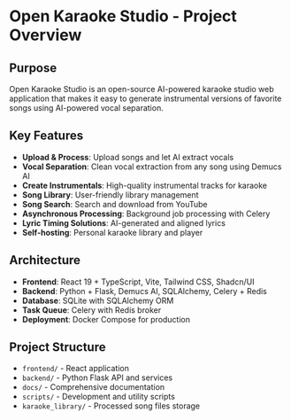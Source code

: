 # Open Karaoke Studio - Project Overview

## Purpose
Open Karaoke Studio is an open-source AI-powered karaoke studio web application that makes it easy to generate instrumental versions of favorite songs using AI-powered vocal separation.

## Key Features
- **Upload & Process**: Upload songs and let AI extract vocals
- **Vocal Separation**: Clean vocal extraction from any song using Demucs AI
- **Create Instrumentals**: High-quality instrumental tracks for karaoke
- **Song Library**: User-friendly library management
- **Song Search**: Search and download from YouTube
- **Asynchronous Processing**: Background job processing with Celery
- **Lyric Timing Solutions**: AI-generated and aligned lyrics
- **Self-hosting**: Personal karaoke library and player

## Architecture
- **Frontend**: React 19 + TypeScript, Vite, Tailwind CSS, Shadcn/UI
- **Backend**: Python + Flask, Demucs AI, SQLAlchemy, Celery + Redis
- **Database**: SQLite with SQLAlchemy ORM
- **Task Queue**: Celery with Redis broker
- **Deployment**: Docker Compose for production

## Project Structure
- `frontend/` - React application
- `backend/` - Python Flask API and services
- `docs/` - Comprehensive documentation
- `scripts/` - Development and utility scripts
- `karaoke_library/` - Processed song files storage